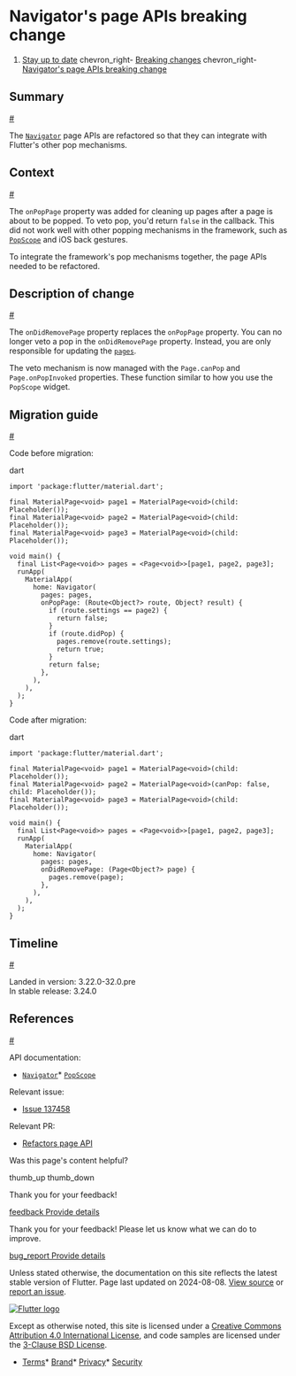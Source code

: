 Navigator's page APIs breaking change
=====================================

1. [Stay up to date](/release) chevron\_right- [Breaking changes](/release/breaking-changes) chevron\_right- [Navigator's page APIs breaking change](/release/breaking-changes/navigator-and-page-api)

Summary
-------

[#](#summary)

The [`Navigator`](https://api.flutter.dev/flutter/widgets/Navigator-class.html) page APIs are refactored so that they can integrate with Flutter's other pop mechanisms.

Context
-------

[#](#context)

The `onPopPage` property was added for cleaning up pages after a page is about to be popped. To veto pop, you'd return `false` in the callback. This did not work well with other popping mechanisms in the framework, such as [`PopScope`](https://api.flutter.dev/flutter/widgets/PopScope-class.html) and iOS back gestures.

To integrate the framework's pop mechanisms together, the page APIs needed to be refactored.

Description of change
---------------------

[#](#description-of-change)

The `onDidRemovePage` property replaces the `onPopPage` property. You can no longer veto a pop in the `onDidRemovePage` property. Instead, you are only responsible for updating the [`pages`](https://api.flutter.dev/flutter/widgets/Navigator/pages.html).

The veto mechanism is now managed with the `Page.canPop` and `Page.onPopInvoked` properties. These function similar to how you use the `PopScope` widget.

Migration guide
---------------

[#](#migration-guide)

Code before migration:

dart

```
import 'package:flutter/material.dart';

final MaterialPage<void> page1 = MaterialPage<void>(child: Placeholder());
final MaterialPage<void> page2 = MaterialPage<void>(child: Placeholder());
final MaterialPage<void> page3 = MaterialPage<void>(child: Placeholder());

void main() {
  final List<Page<void>> pages = <Page<void>>[page1, page2, page3];
  runApp(
    MaterialApp(
      home: Navigator(
        pages: pages,
        onPopPage: (Route<Object?> route, Object? result) {
          if (route.settings == page2) {
            return false;
          }
          if (route.didPop) {
            pages.remove(route.settings);
            return true;
          }
          return false;
        },
      ),
    ),
  );
}
```

Code after migration:

dart

```
import 'package:flutter/material.dart';

final MaterialPage<void> page1 = MaterialPage<void>(child: Placeholder());
final MaterialPage<void> page2 = MaterialPage<void>(canPop: false, child: Placeholder());
final MaterialPage<void> page3 = MaterialPage<void>(child: Placeholder());

void main() {
  final List<Page<void>> pages = <Page<void>>[page1, page2, page3];
  runApp(
    MaterialApp(
      home: Navigator(
        pages: pages,
        onDidRemovePage: (Page<Object?> page) {
          pages.remove(page);
        },
      ),
    ),
  );
}
```

Timeline
--------

[#](#timeline)

Landed in version: 3.22.0-32.0.pre  
 In stable release: 3.24.0

References
----------

[#](#references)

API documentation:

* [`Navigator`](https://api.flutter.dev/flutter/widgets/Navigator-class.html)* [`PopScope`](https://api.flutter.dev/flutter/widgets/PopScope-class.html)

Relevant issue:

* [Issue 137458](https://github.com/flutter/flutter/issues/137458)

Relevant PR:

* [Refactors page API](https://github.com/flutter/flutter/pull/137792)

Was this page's content helpful?

thumb\_up thumb\_down

Thank you for your feedback!

 [feedback Provide details](https://github.com/flutter/website/issues/new?template=1_page_issue.yml&&page-url=https://docs.flutter.dev/release/breaking-changes/navigator-and-page-api/&page-source=https://github.com/flutter/website/tree/main/src/content/release/breaking-changes/navigator-and-page-api.md)

Thank you for your feedback! Please let us know what we can do to improve.

 [bug\_report Provide details](https://github.com/flutter/website/issues/new?template=1_page_issue.yml&&page-url=https://docs.flutter.dev/release/breaking-changes/navigator-and-page-api/&page-source=https://github.com/flutter/website/tree/main/src/content/release/breaking-changes/navigator-and-page-api.md)

Unless stated otherwise, the documentation on this site reflects the latest stable version of Flutter. Page last updated on 2024-08-08. [View source](https://github.com/flutter/website/tree/main/src/content/release/breaking-changes/navigator-and-page-api.md) or [report an issue](https://github.com/flutter/website/issues/new?template=1_page_issue.yml&&page-url=https://docs.flutter.dev/release/breaking-changes/navigator-and-page-api/&page-source=https://github.com/flutter/website/tree/main/src/content/release/breaking-changes/navigator-and-page-api.md "Report an issue with this page").

[![Flutter logo](/assets/images/branding/flutter/logo+text/horizontal/white.svg)](https://flutter.dev)

Except as otherwise noted, this site is licensed under a [Creative Commons Attribution 4.0 International License](https://creativecommons.org/licenses/by/4.0/), and code samples are licensed under the [3-Clause BSD License](https://opensource.org/licenses/BSD-3-Clause).

* [Terms](/tos "Terms of use")* [Brand](/brand "Brand usage guidelines")* [Privacy](https://policies.google.com/privacy "Privacy policy")* [Security](/security "Security philosophy and practices")

   